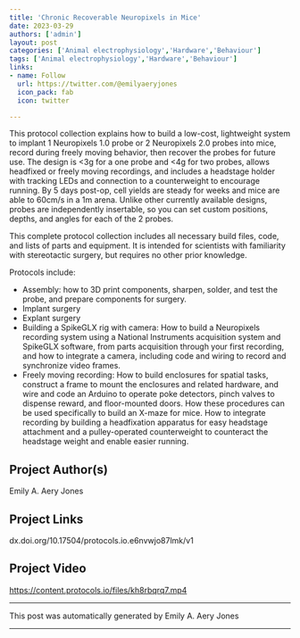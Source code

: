 ```yaml
---
title: 'Chronic Recoverable Neuropixels in Mice'
date: 2023-03-29
authors: ['admin']
layout: post
categories: ['Animal electrophysiology','Hardware','Behaviour']
tags: ['Animal electrophysiology','Hardware','Behaviour']
links:
- name: Follow
  url: https://twitter.com/@emilyaeryjones
  icon_pack: fab
  icon: twitter

---
```

This protocol collection explains how to build a low-cost, lightweight system to implant 1 Neuropixels 1.0 probe or 2 Neuropixels 2.0 probes into mice, record during freely moving behavior, then recover the probes for future use. The design is <3g for a one probe and <4g for two probes, allows headfixed or freely moving recordings, and includes a headstage holder with tracking LEDs and connection to a counterweight to encourage running. By 5 days post-op, cell yields are steady for weeks and mice are able to 60cm/s in a 1m arena. Unlike other currently available designs, probes are independently insertable, so you can set custom positions, depths, and angles for each of the 2 probes.

This complete protocol collection includes all necessary build files, code, and lists of parts and equipment. It is intended for scientists with familiarity with stereotactic surgery, but requires no other prior knowledge.

Protocols include:
* Assembly: how to 3D print components, sharpen, solder, and test the probe, and prepare components for surgery.
* Implant surgery
* Explant surgery
* Building a SpikeGLX rig with camera: How to build a Neuropixels recording system using a National Instruments acquisition system and SpikeGLX software, from parts acquisition through your first recording, and how to integrate a camera, including code and wiring to record and synchronize video frames.
* Freely moving recording: How to build enclosures for spatial tasks, construct a frame to mount the enclosures and related hardware, and wire and code an Arduino to operate poke detectors, pinch valves to dispense reward, and floor-mounted doors. How these procedures can be used specifically to build an X-maze for mice. How to integrate recording by building a headfixation apparatus for easy headstage attachment and a pulley-operated counterweight to counteract the headstage weight and enable easier running.
## Project Author(s)
Emily A. Aery Jones
## Project Links
dx.doi.org/10.17504/protocols.io.e6nvwjo87lmk/v1
## Project Video
https://content.protocols.io/files/kh8rbqrq7.mp4
***
This post was automatically generated by
Emily A. Aery Jones
***
